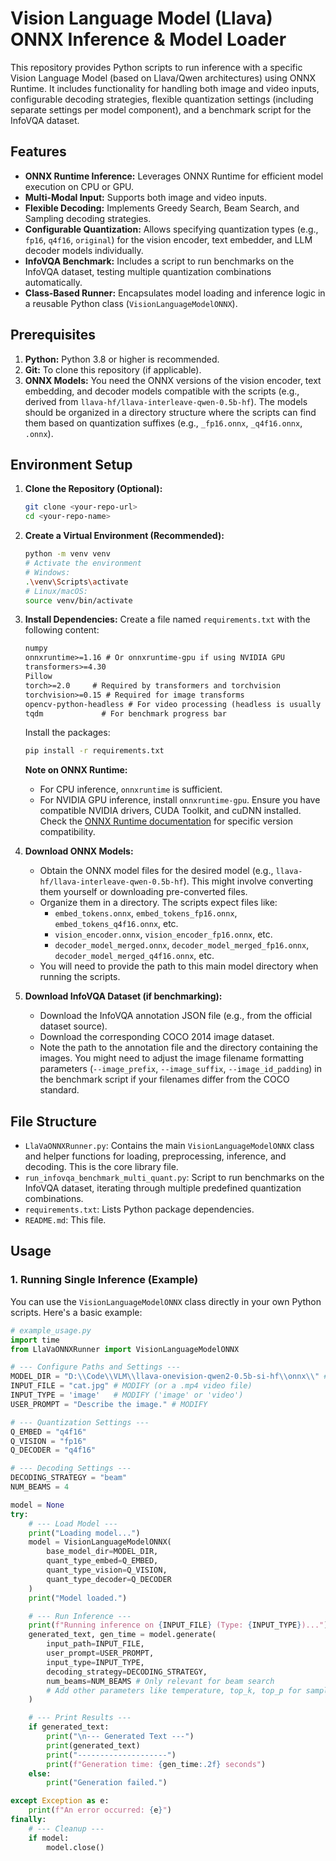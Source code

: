 # Vision Language Model (Llava) ONNX Inference & Model Loader

This repository provides Python scripts to run inference with a specific Vision Language Model (based on Llava/Qwen architectures) using ONNX Runtime. It includes functionality for handling both image and video inputs, configurable decoding strategies, flexible quantization settings (including separate settings per model component), and a benchmark script for the InfoVQA dataset.

## Features

* **ONNX Runtime Inference:** Leverages ONNX Runtime for efficient model execution on CPU or GPU.
* **Multi-Modal Input:** Supports both image and video inputs.
* **Flexible Decoding:** Implements Greedy Search, Beam Search, and Sampling decoding strategies.
* **Configurable Quantization:** Allows specifying quantization types (e.g., `fp16`, `q4f16`, `original`) for the vision encoder, text embedder, and LLM decoder models individually.
* **InfoVQA Benchmark:** Includes a script to run benchmarks on the InfoVQA dataset, testing multiple quantization combinations automatically.
* **Class-Based Runner:** Encapsulates model loading and inference logic in a reusable Python class (`VisionLanguageModelONNX`).

## Prerequisites

1.  **Python:** Python 3.8 or higher is recommended.
2.  **Git:** To clone this repository (if applicable).
3.  **ONNX Models:** You need the ONNX versions of the vision encoder, text embedding, and decoder models compatible with the scripts (e.g., derived from `llava-hf/llava-interleave-qwen-0.5b-hf`). The models should be organized in a directory structure where the scripts can find them based on quantization suffixes (e.g., `_fp16.onnx`, `_q4f16.onnx`, `.onnx`).

## Environment Setup

1.  **Clone the Repository (Optional):**
    ```bash
    git clone <your-repo-url>
    cd <your-repo-name>
    ```

2.  **Create a Virtual Environment (Recommended):**
    ```bash
    python -m venv venv
    # Activate the environment
    # Windows:
    .\venv\Scripts\activate
    # Linux/macOS:
    source venv/bin/activate
    ```

3.  **Install Dependencies:**
    Create a file named `requirements.txt` with the following content:

    ```txt
    numpy
    onnxruntime>=1.16 # Or onnxruntime-gpu if using NVIDIA GPU
    transformers>=4.30
    Pillow
    torch>=2.0     # Required by transformers and torchvision
    torchvision>=0.15 # Required for image transforms
    opencv-python-headless # For video processing (headless is usually sufficient)
    tqdm             # For benchmark progress bar
    ```

    Install the packages:
    ```bash
    pip install -r requirements.txt
    ```

    **Note on ONNX Runtime:**
    * For CPU inference, `onnxruntime` is sufficient.
    * For NVIDIA GPU inference, install `onnxruntime-gpu`. Ensure you have compatible NVIDIA drivers, CUDA Toolkit, and cuDNN installed. Check the [ONNX Runtime documentation](https://onnxruntime.ai/docs/execution-providers/CUDA-ExecutionProvider.html) for specific version compatibility.

4.  **Download ONNX Models:**
    * Obtain the ONNX model files for the desired model (e.g., `llava-hf/llava-interleave-qwen-0.5b-hf`). This might involve converting them yourself or downloading pre-converted files.
    * Organize them in a directory. The scripts expect files like:
        * `embed_tokens.onnx`, `embed_tokens_fp16.onnx`, `embed_tokens_q4f16.onnx`, etc.
        * `vision_encoder.onnx`, `vision_encoder_fp16.onnx`, etc.
        * `decoder_model_merged.onnx`, `decoder_model_merged_fp16.onnx`, `decoder_model_merged_q4f16.onnx`, etc.
    * You will need to provide the path to this main model directory when running the scripts.

5.  **Download InfoVQA Dataset (if benchmarking):**
    * Download the InfoVQA annotation JSON file (e.g., from the official dataset source).
    * Download the corresponding COCO 2014 image dataset.
    * Note the path to the annotation file and the directory containing the images. You might need to adjust the image filename formatting parameters (`--image_prefix`, `--image_suffix`, `--image_id_padding`) in the benchmark script if your filenames differ from the COCO standard.

## File Structure

* `LlaVaONNXRunner.py`: Contains the main `VisionLanguageModelONNX` class and helper functions for loading, preprocessing, inference, and decoding. This is the core library file.
* `run_infovqa_benchmark_multi_quant.py`: Script to run benchmarks on the InfoVQA dataset, iterating through multiple predefined quantization combinations.
* `requirements.txt`: Lists Python package dependencies.
* `README.md`: This file.

## Usage

### 1. Running Single Inference (Example)

You can use the `VisionLanguageModelONNX` class directly in your own Python scripts. Here's a basic example:

```python
# example_usage.py
import time
from LlaVaONNXRunner import VisionLanguageModelONNX

# --- Configure Paths and Settings ---
MODEL_DIR = "D:\\Code\\VLM\\llava-onevision-qwen2-0.5b-si-hf\\onnx\\" # MODIFY
INPUT_FILE = "cat.jpg" # MODIFY (or a .mp4 video file)
INPUT_TYPE = 'image'   # MODIFY ('image' or 'video')
USER_PROMPT = "Describe the image." # MODIFY

# --- Quantization Settings ---
Q_EMBED = "q4f16"
Q_VISION = "fp16"
Q_DECODER = "q4f16"

# --- Decoding Settings ---
DECODING_STRATEGY = "beam"
NUM_BEAMS = 4

model = None
try:
    # --- Load Model ---
    print("Loading model...")
    model = VisionLanguageModelONNX(
        base_model_dir=MODEL_DIR,
        quant_type_embed=Q_EMBED,
        quant_type_vision=Q_VISION,
        quant_type_decoder=Q_DECODER
    )
    print("Model loaded.")

    # --- Run Inference ---
    print(f"Running inference on {INPUT_FILE} (Type: {INPUT_TYPE})...")
    generated_text, gen_time = model.generate(
        input_path=INPUT_FILE,
        user_prompt=USER_PROMPT,
        input_type=INPUT_TYPE,
        decoding_strategy=DECODING_STRATEGY,
        num_beams=NUM_BEAMS # Only relevant for beam search
        # Add other parameters like temperature, top_k, top_p for sampling if needed
    )

    # --- Print Results ---
    if generated_text:
        print("\n--- Generated Text ---")
        print(generated_text)
        print("--------------------")
        print(f"Generation time: {gen_time:.2f} seconds")
    else:
        print("Generation failed.")

except Exception as e:
    print(f"An error occurred: {e}")
finally:
    # --- Cleanup ---
    if model:
        model.close()
